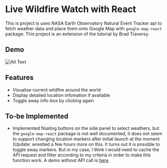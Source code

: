 # Live Wildfire Watch with React 

This is project is uses NASA Earth Observatory Natural Event Tracker api to fetch weather data and place them onto Google Map with `google-map-react` package. This project is an extension of the tutorial by Brad Traversy.

## Demo
![Alt Text](demo.gif)

## Features
* Visualise current wildfire around the world
* Display detailed location infomation if available
* Toggle away info-box by clicking again

## To-be Implemented
* Implemented floating buttons on the side panel to select weathers, but the `google-map-react` package is not well documented, it does not seem to support changing location markers after initial launch at the moment (Update: wrestled a few hours more on this. It turns out it is possible to toggle away markers. But in my case, I think I would need to cache the API request and filter according to my criteria in order to make this function work. A demo without API call is [here](https://github.com/google-map-react/google-map-react/issues/993#issue-788674608).
